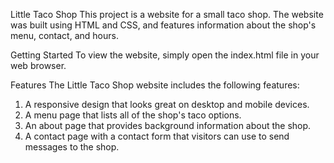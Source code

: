 Little Taco Shop
This project is a website for a small taco shop. The website was built using HTML and CSS, and features information about the shop's menu, contact, and hours.

Getting Started
To view the website, simply open the index.html file in your web browser.

Features
The Little Taco Shop website includes the following features:
1. A responsive design that looks great on desktop and mobile devices.
2. A menu page that lists all of the shop's taco options.
3. An about page that provides background information about the shop.
4. A contact page with a contact form that visitors can use to send messages to the shop.
